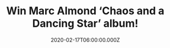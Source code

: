 ---
campaign-uuid: "c-2632a9e9-0de5-4fcc-823e-d290c1f49835"
type: "Competition"
category: "Music"
date: "2020-02-17T06:00:00.000Z"
end-date: "2020-03-17T23:59:00.000Z"
disable-form: false
is_promoted: false
has_entry_page: true
title: "Win Marc Almond ‘Chaos and a Dancing Star’ album!"
competition-description: "<p>We have on our hands the brand new solo studio album\
  \ from Marc Almond. A 13-track cd with new original songs, made in collaboration\
  \ with Ivor Novello-winning and Grammy-nominated producer, songwriter and pianist\
  \ Chris Braide.</p>\n<p>Want it? Enter below for a chance to win.</p>\n"
hero-header: "Win Marc Almond ‘Chaos and a Dancing Star’ album!"
terms-confirmation: "N/A"
banner-img: "https://assets.expresslyapp.com/asset-a42f1faf-a5e2-4db5-8a80-60bb169b631f.jpg"
logo-left-href: "http://club.expressly.io"
logo-left-image: "https://assets.expresslyapp.com/asset-0ccbfd14-d54f-44e6-9538-a8eca3f7dafa.jpg"
logo-left-title: "Expressly Club"
bg-image-hero: "https://assets.expresslyapp.com/asset-e9c9d99d-1adf-4dd6-9c96-311eb8f32e49.jpg"
bg-image-first: "https://assets.expresslyapp.com/asset-d15ac33a-9442-45f5-8f26-45b8302f6afe.jpg"
section1-content: "<p>’Dust’, ‘Chaos’, ‘Dreaming Of Sea’ are some of Marc Almond great\
  \ tunes you could find in his brand new record: ‘Chaos and a Dancing Star’. A 13-track\
  \ studio album with new original songs, made in collaboration with Ivor Novello-winning\
  \ and Grammy-nominated producer, songwriter and pianist Chris Braide.</p>\n<p>Are\
  \ you his biggest fan? Click below for a chance to win.</p>\n"
entry-title: "Win Marc Almond ‘Chaos and a Dancing Star’ album!"
entry-content: "<p>Enter the draw to win  Marc Almond ‘Chaos and a Dancing Star’ album\
  \ by completing the form below before 23:59 on the 17th of March 2020.</p>\n"
has-winner: false
prize-description: "Marc Almond ‘Chaos and a Dancing Star’ album!"
special-conditions: "Multiple entries are allowed up to one every day.\r\n\r\nThis\
  \ competition is also available on: https://aaa.nme.com/competitions/marc-almond-album"
country-restrictions:
- "GB"
---